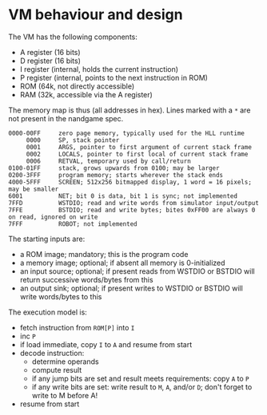 # VM behaviour and design

The VM has the following components:
- A register (16 bits)
- D register (16 bits)
- I register (internal, holds the current instruction)
- P register (internal, points to the next instruction in ROM)
- ROM (64k, not directly accessible)
- RAM (32k, accessible via the A register)

The memory map is thus (all addresses in hex). Lines marked with a `*` are not
present in the nandgame spec.

```
0000-00FF     zero page memory, typically used for the HLL runtime
     0000     SP, stack pointer
     0001     ARGS, pointer to first argument of current stack frame
     0002     LOCALS, pointer to first local of current stack frame
     0006     RETVAL, temporary used by call/return
0100-01FF     stack, grows upwards from 0100; may be larger
0200-3FFF     program memory; starts wherever the stack ends
4000-5FFF     SCREEN; 512x256 bitmapped display, 1 word = 16 pixels; may be smaller
6001          NET; bit 0 is data, bit 1 is sync; not implemented
7FFD          WSTDIO; read and write words from simulator input/output
7FFE          BSTDIO; read and write bytes; bites 0xFF00 are always 0 on read, ignored on write
7FFF          ROBOT; not implemented
```

The starting inputs are:
- a ROM image; mandatory; this is the program code
- a memory image; optional; if absent all memory is 0-initialized
- an input source; optional; if present reads from WSTDIO or BSTDIO will return successive words/bytes from this
- an output sink; optional; if present writes to WSTDIO or BSTDIO will write words/bytes to this

The execution model is:
- fetch instruction from `ROM[P]` into `I`
- inc `P`
- if load immediate, copy `I` to `A` and resume from start
- decode instruction:
  - determine operands
  - compute result
  - if any jump bits are set and result meets requirements: copy `A` to `P`
  - if any write bits are set: write result to `M`, `A`, and/or `D`; don't forget to write to M before A!
- resume from start
